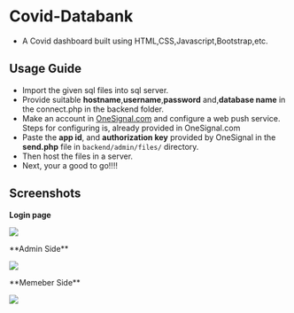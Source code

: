 # Covid-Databank
* A Covid dashboard built using HTML,CSS,Javascript,Bootstrap,etc.

## Usage Guide
* Import the given sql files into sql server.
* Provide suitable **hostname**,**username**,**password** and,**database name** in the connect.php in the backend folder.
* Make an account in <a href="https://onesignal.com/">OneSignal.com</a> and configure a web push service. Steps for configuring is, already provided in OneSignal.com
* Paste the **app id**, and **authorization key** provided by OneSignal in the **send.php** file in ```backend/admin/files/``` directory.
* Then host the files in a server.
* Next, your a good to go!!!!

## Screenshots
**Login page**
<p>
<kbd><img src="https://user-images.githubusercontent.com/57527558/102874717-d83b8900-4468-11eb-8237-b96114082ded.png"></kbd>
</p>
**Admin Side**
<p>
<kbd><img src="https://user-images.githubusercontent.com/57527558/102874712-d671c580-4468-11eb-8fdd-e229c0a227cb.png"></kbd>
</p>
**Memeber Side**
<p>
<kbd><img src="https://user-images.githubusercontent.com/57527558/102874716-d7a2f280-4468-11eb-9398-419701136a1c.png"></kbd>
</p>

